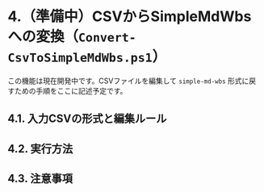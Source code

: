 # 4.（準備中）CSVからSimpleMdWbsへの変換（`Convert-CsvToSimpleMdWbs.ps1`）

この機能は現在開発中です。CSVファイルを編集して `simple-md-wbs` 形式に戻すための手順をここに記述予定です。

## 4.1. 入力CSVの形式と編集ルール

## 4.2. 実行方法

## 4.3. 注意事項
